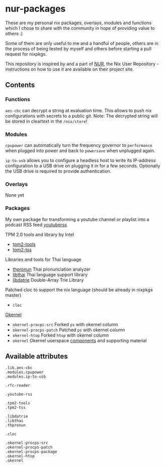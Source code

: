 # nur-packages

These are my personal nix packages, overlays, modules and functions which I chose to share with the community in hope of providing value to others :)

Some of them are only useful to me and a handful of people, others are in the process of being tested by myself and others before starting a pull request for nixpkgs.

This repository is inspired by and a part of [NUR](https://github.com/nix-community/NUR), the Nix User Repository - instructions on how to use it are available on their project site.

## Contents

### Functions
`aes-cbc` can decrypt a string at evaluation time. This allows to push nix configurations with secrets to a public git. Note: The decrypted string will be stored in cleartext in the `/nix/store`!

### Modules
`cpupower` can automatically turn the frequency governor to `performance` when plugged into power and back to `powersave` when unplugged again.

`ip-to-usb` allows you to configure a headless host to write its IP-address configuration to a USB drive on plugging it in for a few seconds.
Optionally the USB drive is required to provide authentication.

### Overlays
None yet

### Packages
My own package for transforming a youtube channel or playlist into a podcast RSS feed
[youtuberss](https://github.com/JohnAZoidberg/youtuberss)

TPM 2.0 tools and library by Intel
- [tpm2-tools](https://github.com/tpm2-software/tpm2-tools)
- [tpm2-tss](https://github.com/tpm2-software/tpm2-tss)

Libraries and tools for Thai language
- [thpronun](https://github.com/tlwg/thpronun) Thai pronunciation analyzer
- [libthai](https://github.com/tlwg/libthai) Thai language support library
- [libdatrie](https://github.com/tlwg/libdatrie) Double-Array Trie Library

Patched cloc to support the nix language (should be already in nixpkgs master)
- `cloc`

[Okernel](https://github.com/linux-okernel/linux-okernel)
- `okernel-procps-src` Forked `ps` with okernel column
- `okernel-procps-patch` Patched `ps` with okernel column
- `okernel-htop` Forked `htop` with okernel column
- `okernel` Okernel userspace [components](https://github.com/linux-okernel/linux-okernel-components) and supporting material

## Available attributes
```
.lib.aes-cbc
.modules.cpupower
.modules.ip-to-usb

.rfc-reader

.youtube-rss

.tpm2-tools
.tpm2-tss

.libdatrie
.libthai
.thpronun

.cloc

.okernel-procps-src
.okernel-procps-patch
.okernel-procps-package
.okernel-htop
.okernel
```
